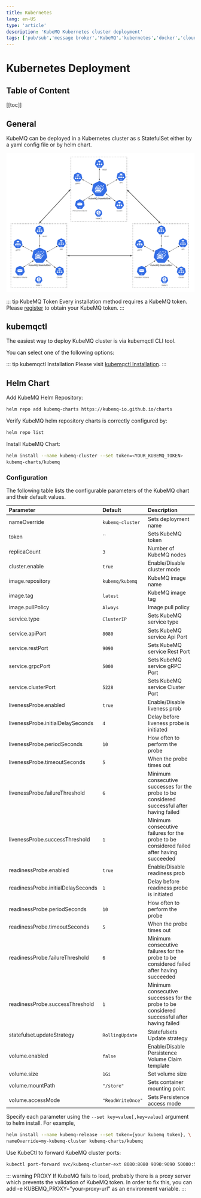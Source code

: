 ```yaml
---
title: Kubernetes
lang: en-US
type: 'article'
description: 'KubeMQ Kubernetes cluster deployment'
tags: ['pub/sub','message broker','KubeMQ','kubernetes','docker','cloud native','message queue']
---
```

# Kubernetes Deployment
## Table of Content
[[toc]]
## General
KubeMQ can be deployed in a Kubernetes cluster as s StatefulSet either by a yaml config file or by helm chart.


![image info](./images/kubernetes-cluster.png)

::: tip KubeMQ Token
Every installation method requires a KubeMQ token.
Please [register](https://account.kubemq.io/login/register?destination=docker) to obtain your KubeMQ token.
:::

## kubemqctl

The easiest way to deploy KubeMQ cluster is via kubemqctl CLI tool.

You can select one of the following options:


<CodeSwitcher :languages="{default:'With Default Options',options:'With Expert Configuration',import:'With Yaml File'}" :isolated="true">

<template v-slot:default>

Run kubemqctl create cluster command:

``` bash
kubemqctl cluster create -t <YOUR_KUBEMQ_TOKEN>
```

For Example:

![kubemqctl-create-basic.gif](./images/kubemqctl-create-basic.gif)


</template>


<template v-slot:options>


Run kubemqctl create cluster command:

``` bash
kubemqctl cluster create -t <YOUR_KUBEMQ_TOKEN> -o
```

For Example:

![kubemqctl-create-options.gif](./images/kubemqctl-create-options.gif)


</template>


<template v-slot:import>

Run kubemqctl create cluster command:

``` bash
kubemqctl cluster create  -f kubemq-cluster.yaml
```


</template>

</CodeSwitcher>

::: tip kubemqctl Installation
Please visit [kubemqctl Installation](../kubemqctl/kubemqctl.md).
:::


## Helm Chart

Add KubeMQ Helm Repository:

``` bash
helm repo add kubemq-charts https://kubemq-io.github.io/charts
```

Verify KubeMQ helm repository charts is correctly configured by:
``` bash
helm repo list
```

Install KubeMQ Chart:

``` bash
helm install --name kubemq-cluster --set token=<YOUR_KUBEMQ_TOKEN> 
kubemq-charts/kubemq
```


### Configuration

The following table lists the configurable parameters of the KubeMQ chart and their default values.


| Parameter                           | Default           | Description                                                                                 |
|:-----------------------------------|:------------------|:--------------------------------------------------------------------------------------------|
| nameOverride                       | `kubemq-cluster`  | Sets deployment name                                                                        |
| token                              | ``                | Sets KubeMQ token                                                                           |
| replicaCount                       | `3`               | Number of KubeMQ nodes                                                                      |
| cluster.enable                     | `true`            | Enable/Disable cluster mode                                                                 |
| image.repository                   | `kubemq/kubemq`   | KubeMQ image name                                                                           |
| image.tag                          | `latest`          | KubeMQ image tag                                                                            |
| image.pullPolicy                   | `Always`          | Image pull policy                                                                           |
| service.type                       | `ClusterIP`       | Sets KubeMQ service type                                                                    |
| service.apiPort                    | `8080`            | Sets KubeMQ service Api Port                                                                |
| service.restPort                   | `9090`            | Sets KubeMQ service Rest Port                                                               |
| service.grpcPort                   | `5000`            | Sets KubeMQ service gRPC Port                                                               |
| service.clusterPort                | `5228`            | Sets KubeMQ service Cluster Port                                                            |
| livenessProbe.enabled              | `true`            | Enable/Disable liveness prob                                                                |
| livenessProbe.initialDelaySeconds  | `4`               | Delay before liveness probe is initiated                                                    |
| livenessProbe.periodSeconds        | `10`              | How often to perform the probe                                                              |
| livenessProbe.timeoutSeconds       | `5`               | When the probe times out                                                                    |
| livenessProbe.failureThreshold     | `6`               | Minimum consecutive successes for the probe to be considered successful after having failed |
| livenessProbe.successThreshold     | `1`               | Minimum consecutive failures for the probe to be considered failed after having succeeded   |
| readinessProbe.enabled             | `true`            | Enable/Disable readiness prob                                                               |
| readinessProbe.initialDelaySeconds | `1`               | Delay before readiness probe is initiated                                                   |
| readinessProbe.periodSeconds       | `10`              | How often to perform the probe                                                              |
| readinessProbe.timeoutSeconds      | `5`               | When the probe times out                                                                    |
| readinessProbe.failureThreshold    | `6`               | Minimum consecutive failures for the probe to be considered failed after having succeeded   |
| readinessProbe.successThreshold    | `1`               | Minimum consecutive successes for the probe to be considered successful after having failed |
| statefulset.updateStrategy         | `RollingUpdate`   | Statefulsets Update strategy                                                                |
| volume.enabled                     | `false`           | Enable/Disable Persistence Volume Claim template                                            |
| volume.size                        | `1Gi`             | Set volume size                                                                             |
| volume.mountPath                   | ` "/store" `      | Sets container mounting point                                                               |
| volume.accessMode                  | `"ReadWriteOnce"` | Sets Persistence access mode                                                                |

Specify each parameter using the `--set key=value[,key=value]` argument to helm install. For example,
``` bash
helm install --name kubemq-release --set token={your kubemq token}, \
nameOverride=my-kubemq-cluster kubemq-charts/kubemq 
```


Use KubeCtl to forward KubeMQ cluster ports:

``` bash
kubectl port-forward svc/kubemq-cluster-ext 8080:8080 9090:9090 50000:50000
```

::: warning PROXY
If KubeMQ fails to load, probably there is a proxy server which prevents the validation of KubeMQ token.
In order to fix this, you can add -e KUBEMQ_PROXY="your-proxy-url" as an environment variable.
:::
